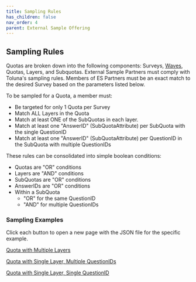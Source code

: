 ```yaml
---
title: Sampling Rules
has_children: false
nav_order: 4
parent: External Sample Offering
---
```


## Sampling Rules


Quotas are broken down into the following components: Surveys, [Waves](/general/common.html#tracking-surveys-and-the-waveid-property), Quotas, Layers, and Subquotas. External Sample Partners must comply with Toluna's sampling rules. Members of ES Partners must be an exact match to the desired Survey based on the parameters listed below.

To be sampled for a Quota, a member must:

 - Be targeted for only 1 Quota per Survey
 - Match ALL Layers in the Quota
 - Match at least ONE of the SubQuotas in each layer.
 - Match at least one "AnswerID" (SubQuotaAttribute) per SubQuota with the single QuestionID
 - Match at least one "AnswerID" (SubQuotaAttribute) per QuestionID in the SubQuota with multiple QuestionIDs
 
These rules can be consolidated into simple boolean conditions:

 - Quotas are "OR" conditions
 - Layers are "AND" conditions
 - SubQuotas are "OR" conditions
 - AnswerIDs are "OR" conditions
 - Within a SubQuota
   - "OR" for the same QuestionID
   - "AND" for multiple QuestionIDs
   
### Sampling Examples

Click each button to open a new page with the JSON file for the specific example.

<a href="https://docs.integratedpanel.toluna.com/externalsample/api/responses/quotamultiplelayer.json" target="_blank" class="btn">Quota with Multiple Layers</a>

<a href="https://docs.integratedpanel.toluna.com/externalsample/api/responses/singlelayermultipleqid.json" target="_blank" class="btn">Quota with Single Layer, Multiple QuestionIDs</a>

<a href="https://docs.integratedpanel.toluna.com/externalsample/api/responses/singlelayersingleqid.json" target="_blank" class="btn">Quota with Single Layer, Single QuestionID</a>

